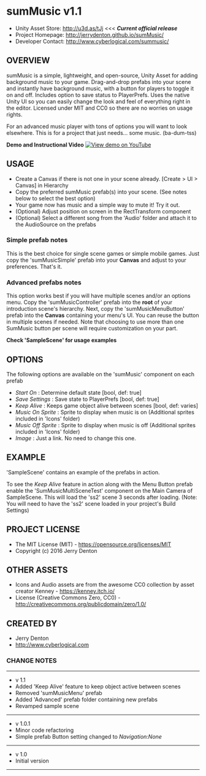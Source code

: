 # sumMusic v1.1

- Unity Asset Store: http://u3d.as/tJj <<< **_Current official release_**
- Project Homepage: http://jerrydenton.github.io/sumMusic/
- Developer Contact: http://www.cyberlogical.com/summusic/

## OVERVIEW
sumMusic is a simple, lightweight, and open-source, Unity Asset for adding background music to your game. Drag-and-drop prefabs into your scene and instantly have background music, with a button for players to toggle it on and off. Includes option to save status to PlayerPrefs. Uses the native Unity UI so you can easily change the look and feel of everything right in the editor. Licensed under MIT and CC0 so there are no worries on usage rights.

For an advanced music player with tons of options you will want to look elsewhere. This is for a project that just needs... some music. (ba-dum-tss)

**Demo and Instructional Video**
[![View demo on YouTube](https://img.youtube.com/vi/deIFiuCq1b8/0.jpg)](https://www.youtube.com/watch?v=deIFiuCq1b8)


## USAGE
- Create a Canvas if there is not one in your scene already. [Create > UI > Canvas] in Hierarchy
- Copy the preferred sumMusic prefab(s) into your scene. (See notes below to select the best option)
- Your game now has music and a simple way to mute it! Try it out.
- (Optional) Adjust position on screen in the RectTransform component
- (Optional) Select a different song from the 'Audio' folder and attach it to the AudioSource on the prefabs

### Simple prefab notes
This is the best choice for single scene games or simple mobile games. Just copy the 'sumMusicSimple' prefab into your **Canvas** and adjust to your preferences. That's it.

### Advanced prefabs notes
This option works best if you will have multiple scenes and/or an options menu. Copy the 'sumMusicController' prefab into the **root** of your introduction scene's hierarchy. Next, copy the 'sumMusicMenuButton' prefab into the **Canvas** containing your menu's UI. You can reuse the button in multiple scenes if needed. Note that choosing to use more than one SumMusic button per scene will require customization on your part.

**Check 'SampleScene' for usage examples**

## OPTIONS
The following options are available on the 'sumMusic' component on each prefab
- *Start On* : Determine default state [bool, def: true]
- *Save Settings* : Save state to PlayerPrefs [bool, def: true]
- *Keep Alive* : Keeps game object alive between scenes [bool, def: varies]
- *Music On Sprite* : Sprite to display when music is on (Additional sprites included in 'Icons' folder)
- *Music Off Sprite* : Sprite to display when music is off (Additional sprites included in 'Icons' folder)
- *Image* : Just a link. No need to change this one.

## EXAMPLE
'SampleScene' contains an example of the prefabs in action.

To see the *Keep Alive* feature in action along with the Menu Button prefab enable the 'SumMusicMultiSceneTest' component on the Main Camera of SampleScene. This will load the 'ss2' scene 3 seconds after loading. (Note: You will need to have the 'ss2' scene loaded in your project's Build Settings)

## PROJECT LICENSE
- The MIT License (MIT) - https://opensource.org/licenses/MIT
- Copyright (c) 2016 Jerry Denton

## OTHER ASSETS
- Icons and Audio assets are from the awesome CC0 collection by asset creator Kenney - https://kenney.itch.io/
- License (Creative Commons Zero, CC0) - http://creativecommons.org/publicdomain/zero/1.0/

## CREATED BY
- Jerry Denton
- http://www.cyberlogical.com

### CHANGE NOTES
----------------------------------------------------------

- v 1.1
- Added 'Keep Alive' feature to keep object active between scenes
- Removed 'sumMusicMenu' prefab
- Added 'Advanced' prefab folder containing new prefabs
- Revamped sample scene

----------------------------------------------------------

- v 1.0.1
- Minor code refactoring
- Simple prefab Button setting changed to *Navigation:None*

----------------------------------------------------------

- v 1.0
- Initial version

----------------------------------------------------------
